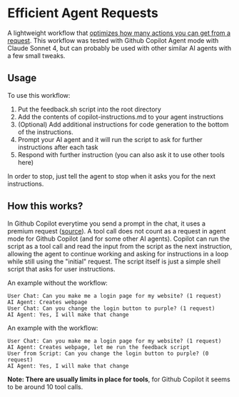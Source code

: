 # Efficient Agent Requests

A lightweight workflow that [optimizes how many actions you can get from a request](#how-this-works). This workflow was tested with Github Copilot Agent mode with Claude Sonnet 4, but can probably be used with other similar AI agents with a few small tweaks.

## Usage

To use this workflow:

1. Put the feedback.sh script into the root directory
2. Add the contents of copilot-instructions.md to your agent instructions
3. (Optional) Add additional instructions for code generation to the bottom of the instructions.
4. Prompt your AI agent and it will run the script to ask for further instructions after each task
5. Respond with further instruction (you can also ask it to use other tools here)

In order to stop, just tell the agent to stop when it asks you for the next instructions.

## How this works?

In Github Copilot everytime you send a prompt in the chat, it uses a premium request ([source](https://docs.github.com/en/copilot/managing-copilot/understanding-and-managing-copilot-usage/understanding-and-managing-requests-in-copilot#user-content-fn-2)). A tool call does not count as a request in agent mode for Github Copilot (and for some other AI agents). Copilot can run the script as a tool call and read the input from the script as the next instruction, allowing the agent to continue working and asking for instructions in a loop while still using the "initial" request. The script itself is just a simple shell script that asks for user instructions.

An example without the workflow:

```text
User Chat: Can you make me a login page for my website? (1 request)
AI Agent: Creates webpage
User Chat: Can you change the login button to purple? (1 request)
AI Agent: Yes, I will make that change
```

An example with the workflow:

```text
User Chat: Can you make me a login page for my website? (1 request)
AI Agent: Creates webpage, let me run the feedback script
User from Script: Can you change the login button to purple? (0 request)
AI Agent: Yes, I will make that change
```

**Note: There are usually limits in place for tools**, for Github Copilot it seems to be around 10 tool calls.

